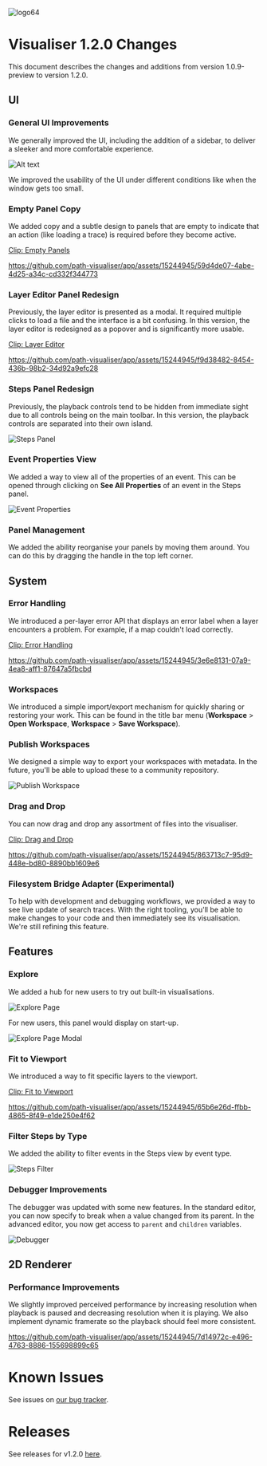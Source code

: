 ![logo64](./assets/22-09-2023/logo64.png)

# Visualiser 1.2.0 Changes

This document describes the changes and additions from version 1.0.9-preview to version 1.2.0.

## UI

### General UI Improvements

We generally improved the UI, including the addition of a sidebar, to deliver a sleeker and more comfortable experience.

![Alt text](./assets/1-03-2024/improved-ui.png)

We improved the usability of the UI under different conditions like when the window gets too small.

### Empty Panel Copy

We added copy and a subtle design to panels that are empty to indicate that an action (like loading a trace) is required before they become active.

[Clip: Empty Panels](./assets/1-03-2024/1.2.0-empty-panels.mp4)

https://github.com/path-visualiser/app/assets/15244945/59d4de07-4abe-4d25-a34c-cd332f344773



### Layer Editor Panel Redesign

Previously, the layer editor is presented as a modal. It required multiple clicks to load a file and the interface is a bit confusing. In this version, the layer editor is redesigned as a popover and is significantly more usable.

[Clip: Layer Editor](./assets/1-03-2024/1.2.0-layer-panel.mp4)

https://github.com/path-visualiser/app/assets/15244945/f9d38482-8454-436b-98b2-34d92a9efc28




### Steps Panel Redesign

Previously, the playback controls tend to be hidden from immediate sight due to all controls being on the main toolbar. In this version, the playback controls are separated into their own island.

![Steps Panel](./assets/1-03-2024/steps-panel.png)

### Event Properties View

We added a way to view all of the properties of an event. This can be opened through clicking on **See All Properties** of an event in the Steps panel.

![Event Properties](./assets/1-03-2024/event-properties.png)

### Panel Management

We added the ability reorganise your panels by moving them around. You can do this by dragging the handle in the top left corner.

## System

### Error Handling

We introduced a per-layer error API that displays an error label when a layer encounters a problem. For example, if a map couldn't load correctly.

[Clip: Error Handling](./assets/1-03-2024/1.2.0-error-handling.mp4)

https://github.com/path-visualiser/app/assets/15244945/3e6e8131-07a9-4ea8-aff1-87647a5fbcbd



### Workspaces

We introduced a simple import/export mechanism for quickly sharing or restoring your work. This can be found in the title bar menu (**Workspace** > **Open Workspace**, **Workspace** > **Save Workspace**).

### Publish Workspaces

We designed a simple way to export your workspaces with metadata. In the future, you'll be able to upload these to a community repository.

![Publish Workspace](./assets/1-03-2024/publish-workspace.png)

### Drag and Drop

You can now drag and drop any assortment of files into the visualiser.

[Clip: Drag and Drop](./assets/1-03-2024/1.2.0-drag-and-drop.mp4)

https://github.com/path-visualiser/app/assets/15244945/863713c7-95d9-448e-bd80-8890bb1609e6



### Filesystem Bridge Adapter (Experimental)

To help with development and debugging workflows, we provided a way to see live update of search traces. With the right tooling, you'll be able to make changes to your code and then immediately see its visualisation. We're still refining this feature.

## Features

### Explore

We added a hub for new users to try out built-in visualisations.

![Explore Page](./assets/1-03-2024/explore-page.png)

For new users, this panel would display on start-up.

![Explore Page Modal](./assets/1-03-2024/explore-page-modal.png)

### Fit to Viewport

We introduced a way to fit specific layers to the viewport.

[Clip: Fit to Viewport](./assets/1-03-2024/1.2.0-fit.mp4)

https://github.com/path-visualiser/app/assets/15244945/65b6e26d-ffbb-4865-8f49-e1de250e4f62



### Filter Steps by Type

We added the ability to filter events in the Steps view by event type.

![Steps Filter](./assets/1-03-2024/steps-filter.png)

### Debugger Improvements

The debugger was updated with some new features. In the standard editor, you can now specify to break when a value changed from its parent. In the advanced editor, you now get access to `parent` and `children` variables.

![Debugger](./assets/1-03-2024/debugger.png)

## 2D Renderer

### Performance Improvements

We slightly improved perceived performance by increasing resolution when playback is paused and decreasing resolution when it is playing. We also implement dynamic framerate so the playback should feel more consistent.

https://github.com/path-visualiser/app/assets/15244945/7d14972c-e496-4763-8886-155698899c65



# Known Issues

See issues on [our bug tracker](https://github.com/path-visualiser/app/issues).

# Releases

See releases for v1.2.0 [here](https://github.com/path-visualiser/app/releases/tag/v1.2.0).
